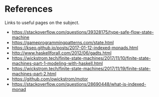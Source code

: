 References
==========
Links to useful pages on the subject.

* https://stackoverflow.com/questions/39328175/type-safe-flow-state-machine
* https://gameprogrammingpatterns.com/state.html
* https://kseo.github.io/posts/2017-01-12-indexed-monads.html
* http://www.haskellforall.com/2012/06/gadts.html
* https://wickstrom.tech/finite-state-machines/2017/11/10/finite-state-machines-part-1-modeling-with-haskell.html
* https://wickstrom.tech/finite-state-machines/2017/11/19/finite-state-machines-part-2.html
* https://github.com/owickstrom/motor
* https://stackoverflow.com/questions/28690448/what-is-indexed-monad

